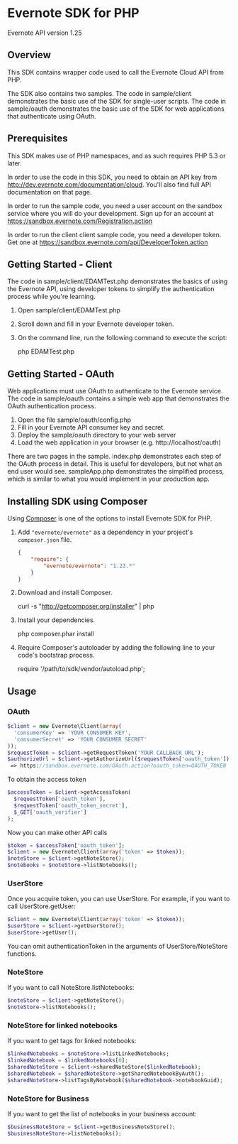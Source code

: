 Evernote SDK for PHP
=========================================

Evernote API version 1.25

Overview
--------
This SDK contains wrapper code used to call the Evernote Cloud API from PHP.

The SDK also contains two samples. The code in sample/client demonstrates the basic use of the SDK for single-user scripts. The code in sample/oauth demonstrates the basic use of the SDK for web applications that authenticate using OAuth.

Prerequisites
-------------
This SDK makes use of PHP namespaces, and as such requires PHP 5.3 or later.

In order to use the code in this SDK, you need to obtain an API key from http://dev.evernote.com/documentation/cloud. You'll also find full API documentation on that page.

In order to run the sample code, you need a user account on the sandbox service where you will do your development. Sign up for an account at https://sandbox.evernote.com/Registration.action 

In order to run the client client sample code, you need a developer token. Get one at https://sandbox.evernote.com/api/DeveloperToken.action

Getting Started - Client
------------------------
The code in sample/client/EDAMTest.php demonstrates the basics of using the Evernote API, using developer tokens to simplify the authentication process while you're learning. 

1. Open sample/client/EDAMTest.php
2. Scroll down and fill in your Evernote developer token.
3. On the command line, run the following command to execute the script:

    php EDAMTest.php

Getting Started - OAuth
-----------------------
Web applications must use OAuth to authenticate to the Evernote service. The code in sample/oauth contains a simple web app that demonstrates the OAuth authentication process.

1. Open the file sample/oauth/config.php
2. Fill in your Evernote API consumer key and secret.
3. Deploy the sample/oauth directory to your web server
4. Load the web application in your browser (e.g. http://localhost/oauth)

There are two pages in the sample. index.php demonstrates each step of the OAuth process in detail. This is useful for developers, but not what an end user would see. sampleApp.php demonstrates the simplified process, which is similar to what you would implement in your production app.

Installing SDK using Composer
-----------------------------
Using [Composer](http://getcomposer.org) is one of the options to install Evernote SDK for PHP.

1. Add `"evernote/evernote"` as a dependency in your project's `composer.json` file.

    ```json
    {
        "require": {
            "evernote/evernote": "1.23.*"
        }
    }
    ```

1. Download and install Composer.

    curl -s "http://getcomposer.org/installer" | php

1. Install your dependencies.

    php composer.phar install

1. Require Composer's autoloader by adding the following line to your code's bootstrap process.

    require '/path/to/sdk/vendor/autoload.php';

Usage
-----
### OAuth ###
```php
$client = new Evernote\Client(array(
  'consumerKey' => 'YOUR CONSUMER KEY',
  'consumerSecret' => 'YOUR CONSUMER SECRET'
));
$requestToken = $client->getRequestToken('YOUR CALLBACK URL');
$authorizeUrl = $client->getAuthorizeUrl($requestToken['oauth_token']);
 => https://sandbox.evernote.com/OAuth.action?oauth_token=OAUTH_TOKEN
```
To obtain the access token
```php
$accessToken = $client->getAccessToken(
  $requestToken['oauth_token'],
  $requestToken['oauth_token_secret'],
  $_GET['oauth_verifier']
);
```
Now you can make other API calls
```php
$token = $accessToken['oauth_token'];
$client = new Evernote\Client(array('token' => $token));
$noteStore = $client->getNoteStore();
$notebooks = $noteStore->listNotebooks();
```

### UserStore ###
Once you acquire token, you can use UserStore. For example, if you want to call UserStore.getUser:
```php
$client = new Evernote\Client(array('token' => $token));
$userStore = $client->getUserStore();
$userStore->getUser();
```
You can omit authenticationToken in the arguments of UserStore/NoteStore functions.

### NoteStore ###
If you want to call NoteStore.listNotebooks:
```php
$noteStore = $client->getNoteStore();
$noteStore->listNotebooks();
```

### NoteStore for linked notebooks ###
If you want to get tags for linked notebooks:
```php
$linkedNotebooks = $noteStore->listLinkedNotebooks;
$linkedNotebook = $linkedNotebooks[0];
$sharedNoteStore = $client->sharedNoteStore($linkedNotebook);
$sharedNotebook = $sharedNoteStore->getSharedNotebookByAuth();
$sharedNoteStore->listTagsByNotebook($sharedNotebook->notebookGuid);
```

### NoteStore for Business ###
If you want to get the list of notebooks in your business account:
```php
$businessNoteStore = $client->getBusinessNoteStore();
$businessNoteStore->listNotebooks();
```
